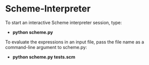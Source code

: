 # Scheme-Interpreter

To start an interactive Scheme interpreter session, type:
* **python scheme.py**

To evaluate the expressions in an input file, pass the file name as a command-line argument to scheme.py:
* **python scheme.py tests.scm**
